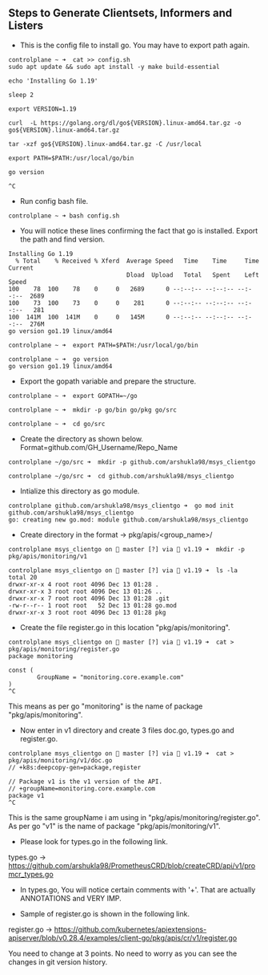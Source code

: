 
## Steps to Generate Clientsets, Informers and Listers

- This is the config file to install go. You may have to export path again.

```
controlplane ~ ➜  cat >> config.sh
sudo apt update && sudo apt install -y make build-essential

echo 'Installing Go 1.19'

sleep 2

export VERSION=1.19

curl  -L https://golang.org/dl/go${VERSION}.linux-amd64.tar.gz -o go${VERSION}.linux-amd64.tar.gz

tar -xzf go${VERSION}.linux-amd64.tar.gz -C /usr/local

export PATH=$PATH:/usr/local/go/bin

go version

^C
```

- Run config bash file.

```
controlplane ~ ➜ bash config.sh

```

- You will notice these lines confirming the fact that go is installed. Export the path and find version.

```
Installing Go 1.19
  % Total    % Received % Xferd  Average Speed   Time    Time     Time  Current
                                 Dload  Upload   Total   Spent    Left  Speed
100    78  100    78    0     0   2689      0 --:--:-- --:--:-- --:--:--  2689
100    73  100    73    0     0    281      0 --:--:-- --:--:-- --:--:--   281
100  141M  100  141M    0     0   145M      0 --:--:-- --:--:-- --:--:--  276M
go version go1.19 linux/amd64

controlplane ~ ➜  export PATH=$PATH:/usr/local/go/bin

controlplane ~ ➜  go version
go version go1.19 linux/amd64
```

- Export the gopath variable and prepare the structure.

```
controlplane ~ ➜  export GOPATH=~/go

controlplane ~ ➜  mkdir -p go/bin go/pkg go/src

controlplane ~ ➜  cd go/src
```

- Create the directory as shown below. Format=github.com/GH_Username/Repo_Name

```
controlplane ~/go/src ➜  mkdir -p github.com/arshukla98/msys_clientgo

controlplane ~/go/src ➜  cd github.com/arshukla98/msys_clientgo
```

- Intialize this directory as go module.

```
controlplane github.com/arshukla98/msys_clientgo ➜  go mod init github.com/arshukla98/msys_clientgo
go: creating new go.mod: module github.com/arshukla98/msys_clientgo
```

- Create directory in the format -> pkg/apis/<group_name>/<version>

```
controlplane msys_clientgo on  master [?] via 🐹 v1.19 ➜  mkdir -p pkg/apis/monitoring/v1

controlplane msys_clientgo on  master [?] via 🐹 v1.19 ➜  ls -la
total 20
drwxr-xr-x 4 root root 4096 Dec 13 01:28 .
drwxr-xr-x 3 root root 4096 Dec 13 01:26 ..
drwxr-xr-x 7 root root 4096 Dec 13 01:28 .git
-rw-r--r-- 1 root root   52 Dec 13 01:28 go.mod
drwxr-xr-x 3 root root 4096 Dec 13 01:28 pkg
```

- Create the file register.go in this location "pkg/apis/monitoring".

```
controlplane msys_clientgo on  master [?] via 🐹 v1.19 ➜  cat > pkg/apis/monitoring/register.go
package monitoring

const (
        GroupName = "monitoring.core.example.com"
)
^C
```
This means as per go "monitoring" is the name of package "pkg/apis/monitoring".

- Now enter in v1 directory and create 3 files doc.go, types.go and register.go.

```
controlplane msys_clientgo on  master [?] via 🐹 v1.19 ➜  cat > pkg/apis/monitoring/v1/doc.go
// +k8s:deepcopy-gen=package,register

// Package v1 is the v1 version of the API.
// +groupName=monitoring.core.example.com
package v1
^C
```

This is the same groupName i am using in "pkg/apis/monitoring/register.go".
As per go "v1" is the name of package "pkg/apis/monitoring/v1".

- Please look for types.go in the following link.

types.go -> https://github.com/arshukla98/PrometheusCRD/blob/createCRD/api/v1/promcr_types.go

- In types.go, You will notice certain comments with '+'. That are actually ANNOTATIONS and VERY IMP.

- Sample of register.go is shown in the following link.

register.go -> https://github.com/kubernetes/apiextensions-apiserver/blob/v0.28.4/examples/client-go/pkg/apis/cr/v1/register.go

  You need to change at 3 points. No need to worry as you can see the changes in git version history.

